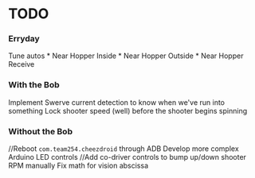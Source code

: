 # TODO

### Erryday
Tune autos
	* Near Hopper Inside
	* Near Hopper Outside
	* Near Hopper Receive

### With the Bob
Implement Swerve current detection to know when we've run into something
Lock shooter speed (well) before the shooter begins spinning

### Without the Bob
//Reboot `com.team254.cheezdroid` through ADB
Develop more complex Arduino LED controls
//Add co-driver controls to bump up/down shooter RPM manually
Fix math for vision abscissa